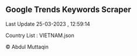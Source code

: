 

## Google Trends Keywords Scraper 
 
Last Update 25-03-2023 , 12:59:14

Country List :
VIETNAM.json



© Abdul Muttaqin 
